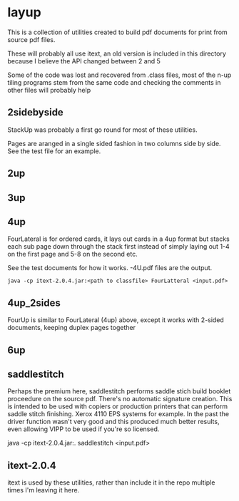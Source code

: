 layup
=====
This is a collection of utilities created to build pdf documents for print
from source pdf files.

These will probably all use itext, an old version is included in this
directory because I believe the API changed between 2 and 5

Some of the code was lost and recovered from .class files, most of the n-up
tiling programs stem from the same code and checking the comments
in other files will probably help

2sidebyside
-----------
StackUp was probably a first go round for most of these utilities.

Pages are aranged in a single sided fashion in two columns side by side.
See the test file for an example.

2up
---

3up
---

4up
---
FourLateral is for ordered cards, it lays out cards in a 4up format but
stacks each sub page down through the stack first instead of simply
laying out 1-4 on the first page and 5-8 on the second etc.

See the test documents for how it works. -4U.pdf files are the output.

    java -cp itext-2.0.4.jar:<path to classfile> FourLatteral <input.pdf>

4up_2sides
----------
FourUp is similar to FourLateral (4up) above, except it works with 2-sided
documents, keeping duplex pages together

6up
---

saddlestitch
------------
Perhaps the premium here, saddlestitch performs saddle stich build booklet
proceedure on the source pdf. There's no automatic signature creation.
This is intended to be used with copiers or production printers that can
perform saddle stitch finishing. Xerox 4110 EPS systems for example. In the
past the driver function wasn't very good and this produced much better
results, even allowing VIPP to be used if you're so licensed.

   java -cp itext-2.0.4.jar:.<path to classfile> saddlestitch <input.pdf>

itext-2.0.4
-----------
itext is used by these utilities, rather than include it in the
repo multiple times I'm leaving it here.
